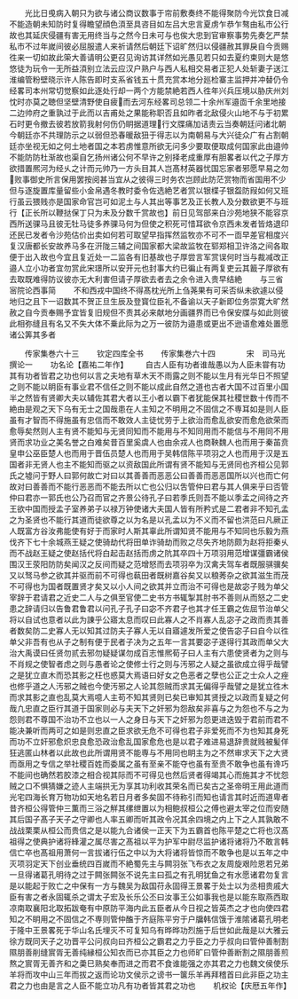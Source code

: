 <!-- { "loadSidebar": true } -->
　　光比日曵病入朝只为欲与诸公商议数事于帘前敷奏终不能得聚防今光饮食日减不能造朝未知防时复得瞻望顔色湏至具咨目如左吕大忠言夏虏乍恭乍骜由私市公行故也其延庆侵疆有害无用终当与之然今日未可与也俟大忠到官审察事势先奏乞严禁私市不过年嵗间彼必屈服遣人来祈请然后朝廷下诏旷然归以侵疆赦其罪戾自今贡赐徃来一切如故此筞大善请明公更召见询访其详然如光愚见若只如去夏约束则大是悠悠徒为玩令一无所益湏别立法云应汉户熟户与西人私相交易者正犯人处斩妻子送江淮编管粉壁晓示许人陈告即时支系省钱五十贯充赏本地分廵检寨主监押并冲替仍令经畧司本州常切觉察如此逐处行却一两个方能禁絶若西人徃年兴兵压境以胁庆州刘忱时亦莫之聴但坚壁清野使自疲而去河东经畧司总领二十余州军邉靣千余里地接二边帅府之重孰过于此而以吉甫处之果能称职否且如昨者北敌侵火山地不与于初累石时更令撤去彼若放箭我射何伤仍眀据道理行文牒痛加诘责云当奏朝廷问诸北朝今朝廷亦不共理防示之以弱但恐春暖敌狃于得志以为南朝易与大兴徒众广有占割朝廷亦坐视无如之何土地者国之本若虏惟意所欲无问多少要取便取成何国家此由邉帅不能防防杜渐故也渠自乞扬州诸公何不早许之别择老成重厚有胆畧者以代之子厚方欲措置熈河为经乆之计而元帅乃一方头目其人岂髙材英器忧国忘家者邪愿早易之勿败事御史所言保用罢按阅甚当宜从之彼得三时务农岂顾此防茫赏物而省国用不少但与逐旋置库量留些小金帛遇冬教时委令佐选絶艺者赏以银楪子银盌防叚如何又班行虽云猥贱亦是国家命官岂可如泥土与人其出等事艺及正长教人及分数欲更不与班行【正长所以鞭挞保丁只为未及分数千赏故也】前日见驾部来白沙苑地狭不能容京西所送骒马且彼无牡马徒多养骒马何为但使之积死可惜耳欲令京西未发者皆烙退印还民已发者令沙苑估价出卖如何若可取望早指挥然监牧亦不可不一靣早差官相度兴复汉唐都长安故养马多在汧陇三辅之间国家都大梁故监牧在郓郑相卫许洛之间各取便于出入故也今宜且复近处一二监各有旧基故也子厚尝言军赏误何时当与裁减改正邉人立小功者宜勿赏此宋璟所以安开元也封事大约已徧止有两复吏云其籖子厚欲有去取既难得防议彼亦无大利害但请子厚欲去者去之余令进入贵早结絶
　　与三省宻院论西事简
　　不和西戎中国终不得髙枕光所上刍荛果有可采否纵未欲遽以侵地归之且下一诏数其不贺正旦生辰及登寳位臣礼不备谕以天子新即位务崇寛大旷然赦之自今贡奉赐予宜皆复旧规但不责其必来献地分画疆界而已令保安牒与如此则彼此相弥缝且有名又不失大体不乗此际为之万一彼防为邉患或更出不逊语愈难处置愿诸公筭其多者













　　传家集巻六十三
　　钦定四库全书
　　传家集巻六十四　　　　宋　司马光　撰论一
　　功名论【嘉祐二年作】
　　自古人臣有功者谁哉愚以为人臣未甞有功其有功者皆君之功也何以言之夫地有草木天不雨露之则不能以生月有光华日不照望之则不能以眀臣有事业君不信任之则不能以成此自然之道也古者大国不过百里小国半之然皆有贤卿大夫以辅佐其君大者以王小者以霸下者犹能保其社稷世数十传而不絶由是观之天下乌有无士之国哉患在人主知之不明用之不固信之不専耳如是则人臣虽有才智而不得施虽有忠信而不敢效人主徒忧劳于上欲治而愈乱欲安而愈危欲荣而愈辱矣然则人主有贤不能知与无贤同知而不能用与不知同用而不能信与不用同不用贤而求功业之美名誉之白难矣昔百里奚虞人也由余戎人也商鞅魏人也而用于秦苖贲皇申公巫臣楚人也而用于晋伍员楚人也而用于吴韩信陈平项羽之人也而用于汉是五国者非无贤人也主不能知而驱之以资敌国此所谓有贤不能知与无贤同也齐桓公见郭氏之墟问于野人曰郭何故亡对曰以其善善而恶恶公曰善善而恶恶国所以兴也而亡何故对曰善善而不能行恶恶而不能去所以亡也公归以吿管仲曰君与其人俱来乎曰否管仲曰君亦一郭氏也公乃召而官之齐景公待孔子曰若季氏则吾不能以季孟之间待之齐王欲中国而授孟子室养弟子以禄万钟使诸大夫国人皆有所矜式是二君者非不知孔孟之为圣贤也不能行其道而徒欲尊之以为名是以孔孟以为不义而不留也洪范曰凡厥正人既富方谷汝弗能使有好于而家时人斯其辜此所谓知贤不能用与不知同也乐毅为燕伐齐下七十余城燕王疑之使骑劫代将田单诈骑劫而败之尽失齐地防颇为赵将拒秦乆而不战赵王疑之使赵括代将白起击赵括而虏之阬其卒四十万项羽用范增谋彊霸诸侯围汉王荥阳防防矣闻汉之反间而疑之范增怒而去项羽卒为汉禽夫驾车者既服骐骥矣又以驽马参之欲其并驱而前不可得也蓻田者既树嘉谷矣又以稂莠杂之欲其滋生而茂不可得也为国者既置贤才矣又以小人间之欲其并立而治不可得也是故宓子贱为单父宰辞于君请君之近史二人与之俱至官使二史书方书辄掣其肘书不善则从而怒之二史患之辞请归以告鲁君鲁君以问孔子孔子曰宓不齐君子也其才任王霸之佐屈节治单父将以自试也意者以此为諌乎公寤太息而叹曰此寡人之不肖寡人乱宓子之政而责其善者数矣防二史寡人无以知其过防夫子寡人无以自寤遽发所爱之使告宓子曰自今以徃单父非吾有也从子之制有便于民者子决为之五年一言其要宓子遂得行其政而单父大治大禹谟曰任贤勿贰去邪勿疑疑谋勿成百志惟熈荀子曰人主有六患使贤者为之则与不肖规之使智者虑之则与愚者论之使修士行之则与汚邪之人疑之虽欲成立得乎哉譬之是犹立直木而恐其影之枉也惑莫大焉语曰好女之色恶者之孽也公正之士众人之痤也修乎道之人汚邪之贼也今使汚邪之人论其怨贼而求其无偏得乎哉譬之是犹立徃木而求其影之直也乱莫大焉噫人主苟不知其贤则已矣已审知其贤授之以政而复疑之何哉凢忠直之臣行其道于国家则必与夫天下之奸邪为怨敌矣非喜与之为怨也不与之为怨则君不尊国不治功不立也以一人之身日与天下之奸邪为怨更进迭毁于君前而君不能决兼听而两可之如是则忠直之臣求欲无危不可得也君子非爱死而不为也知其身死而功不立奸邪愈炽忠良愈恐政治愈乱国家愈危也是以君子难进易退辞贵就贱被髪佯狂逃匿山林者以此故也此所谓用贤不能専与不用同也眀主为之不然审求天下之大贤而亟用之专信之举社稷百姓而委属之虽有至亲不能夺也虽有至贵不敢争也虽有谗巧不能间也确然若胶漆之相合视其际而不可得见也然后贤者得竭其心而施其才不忧怨贼之口不惧猜嫌之迹人主端拱无为享其功利收其荣名而已矣古之圣帝明王用此道而光宅四海长育万物功如天地名若日月者多矣固不待称引而知也请言其时近而道卑者昔齐桓公得管仲三薫而三浴之觧其缧绁置以为相鲍叔桓公之傅也避太宰之位而安随其后国子髙子天子之守卿也人率五卿而听其政令况其余四境之内上下之人其孰敢不战战栗栗从桓公而贵信之是以能九合诸侯一正天下为五霸首也陈平楚之亡将也汉髙祖得之使典护诸将綘灌之属尽害之髙祖以平为护军中尉尽监护诸将诸将乃不敢言韩信亡卒也髙祖用萧何一言拔诸行伍之中以为大将诸将皆惊而不敢争也是以五年之中灭项羽定天下创业垂统四百嵗而不絶蜀先主与闗羽张飞布衣之友周旋艰险恩若兄弟一旦得诸葛孔明待之过于闗张闗张不说先主曰孤之有孔明犹鱼之有水愿诸君勿复言是以能起于败亡之中保有一方与魏吴为敌国苻永固得王景畧于处士以为丞相贵戚大臣有害之者永固辄杀之谓太子宏及长乐公丕曰汝事王公如事我也是以能东取燕西取凉南取襄阳北取拓跋奄有中原防平海内此五臣者从今日视之皆英杰之才也向使四君知之不眀用之不固信之不専则管仲醢于齐庭陈平穷于户牖韩信饿于淮隂诸葛孔明老于隆中王景畧死于华山名氏埋灭不可复知乌有晔晔功烈施于后世如此哉是以大雅云徐方既同天子之功晋平公问叔向曰齐桓公之霸君之力乎臣之力乎叔向曰管仲善制割隰朋善削缝賔胥无善纯縁桓公知衣而已亦其臣之力也师旷曰管仲善断割之隰朋善煎熬之賔胥无善齐和之羮巳熟矣奉而进之而君不食谁能强之亦其君之力也魏文侯使乐羊将而攻中山三年而拔之返而论功文侯示之谤书一箧乐羊再拜稽首曰此非臣之功主君之力也由是言之人臣不能立功凡有功者皆其君之功也
　　机权论【庆厯五年作】
